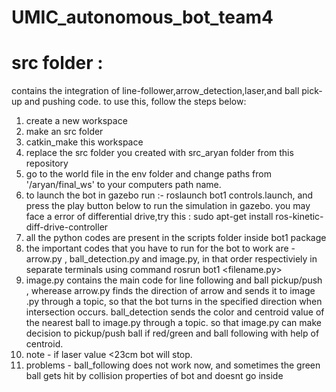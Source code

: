 # UMIC_autonomous_bot_team4
# src folder :
contains the integration of line-follower,arrow_detection,laser,and ball pick-up and pushing code.
to use this, follow the steps below:

1) create a new workspace
2) make an src folder
3) catkin_make this workspace
4) replace the src folder you created with src_aryan folder from this repository
5) go to the world file in the env folder and change paths from '/aryan/final_ws' to your computers path name.
6) to launch the bot in gazebo run :- roslaunch bot1 controls.launch, and press the play button below to run the simulation in gazebo.
   you may face a error of differential drive,try this : sudo apt-get install ros-kinetic-diff-drive-controller
7) all the python codes are present in the scripts folder inside bot1 package
8) the important codes that you have to run for the bot to work are - arrow.py , ball_detection.py and image.py, in that order respectiviely in separate terminals
   using command rosrun bot1 <filename.py>
9) image.py contains the main code for line following and ball pickup/push , wherease arrow.py finds the direction of arrow and sends it to image .py through a topic, so that the bot turns in the specified direction when intersection occurs. ball_detection sends the color and centroid value of the nearest ball to image.py through a topic. so that image.py can make decision to pickup/push ball if red/green and ball following with help of centroid. 
10) note - if laser value <23cm bot will stop.
11) problems - ball_following does not work now, and sometimes the green ball gets hit by collision properties of bot and doesnt go inside

